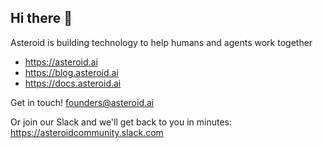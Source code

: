 ## Hi there 👋

Asteroid is building technology to help humans and agents work together

- https://asteroid.ai
- https://blog.asteroid.ai
- https://docs.asteroid.ai

Get in touch! founders@asteroid.ai

Or join our Slack and we'll get back to you in minutes: https://asteroidcommunity.slack.com
